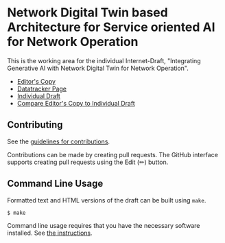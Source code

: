 <!-- regenerate: on (set to off if you edit this file) -->

# Network Digital Twin based Architecture for Service oriented AI for Network Operation

This is the working area for the individual Internet-Draft, "Integrating Generative AI with Network Digital Twin for Network Operation".

* [Editor's Copy](https://QiufangMa.github.io/Agent-architecture/#go.draft-xxx-nmrg-agent-ndt-arch.html)
* [Datatracker Page](https://datatracker.ietf.org/doc/draft-xxx-nmrg-agent-ndt-arch)
* [Individual Draft](https://datatracker.ietf.org/doc/html/draft-xxx-nmrg-agent-ndt-arch)
* [Compare Editor's Copy to Individual Draft](https://QiufangMa.github.io/Agent-architecture/#go.draft-xxx-nmrg-agent-ndt-arch.diff)


## Contributing

See the
[guidelines for contributions](https://github.com/QiufangMa/Agent-architecture/blob/main/CONTRIBUTING.md).

Contributions can be made by creating pull requests.
The GitHub interface supports creating pull requests using the Edit (✏) button.


## Command Line Usage

Formatted text and HTML versions of the draft can be built using `make`.

```sh
$ make
```

Command line usage requires that you have the necessary software installed.  See
[the instructions](https://github.com/martinthomson/i-d-template/blob/main/doc/SETUP.md).

